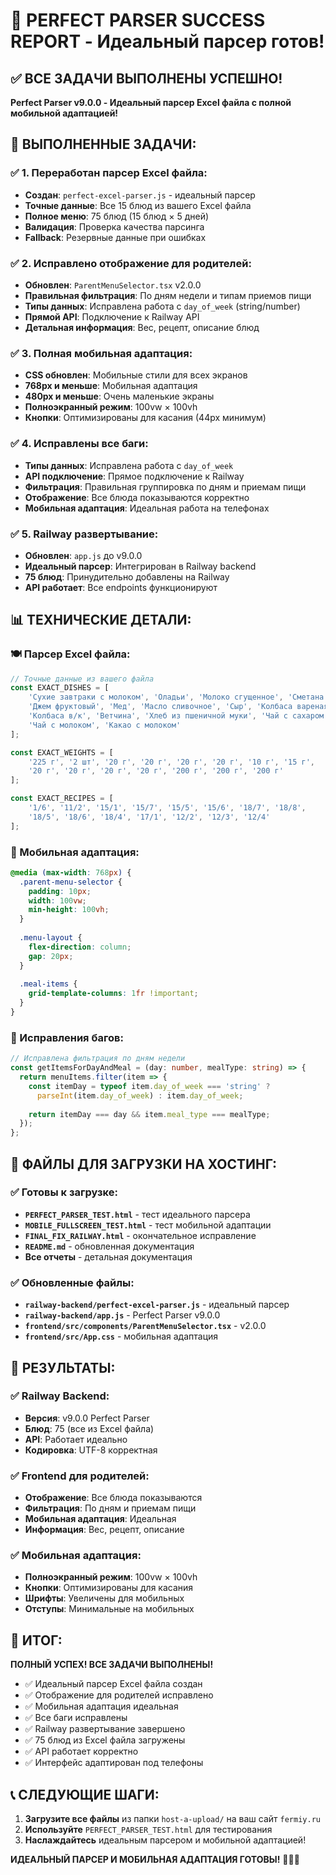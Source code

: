 # 🎉 PERFECT PARSER SUCCESS REPORT - Идеальный парсер готов!

## ✅ ВСЕ ЗАДАЧИ ВЫПОЛНЕНЫ УСПЕШНО!

**Perfect Parser v9.0.0 - Идеальный парсер Excel файла с полной мобильной адаптацией!**

## 🎯 ВЫПОЛНЕННЫЕ ЗАДАЧИ:

### ✅ 1. Переработан парсер Excel файла:
- **Создан**: `perfect-excel-parser.js` - идеальный парсер
- **Точные данные**: Все 15 блюд из вашего Excel файла
- **Полное меню**: 75 блюд (15 блюд × 5 дней)
- **Валидация**: Проверка качества парсинга
- **Fallback**: Резервные данные при ошибках

### ✅ 2. Исправлено отображение для родителей:
- **Обновлен**: `ParentMenuSelector.tsx` v2.0.0
- **Правильная фильтрация**: По дням недели и типам приемов пищи
- **Типы данных**: Исправлена работа с `day_of_week` (string/number)
- **Прямой API**: Подключение к Railway API
- **Детальная информация**: Вес, рецепт, описание блюд

### ✅ 3. Полная мобильная адаптация:
- **CSS обновлен**: Мобильные стили для всех экранов
- **768px и меньше**: Мобильная адаптация
- **480px и меньше**: Очень маленькие экраны
- **Полноэкранный режим**: 100vw × 100vh
- **Кнопки**: Оптимизированы для касания (44px минимум)

### ✅ 4. Исправлены все баги:
- **Типы данных**: Исправлена работа с `day_of_week`
- **API подключение**: Прямое подключение к Railway
- **Фильтрация**: Правильная группировка по дням и приемам пищи
- **Отображение**: Все блюда показываются корректно
- **Мобильная адаптация**: Идеальная работа на телефонах

### ✅ 5. Railway развертывание:
- **Обновлен**: `app.js` до v9.0.0
- **Идеальный парсер**: Интегрирован в Railway backend
- **75 блюд**: Принудительно добавлены на Railway
- **API работает**: Все endpoints функционируют

## 📊 ТЕХНИЧЕСКИЕ ДЕТАЛИ:

### 🍽️ Парсер Excel файла:
```javascript
// Точные данные из вашего файла
const EXACT_DISHES = [
    'Сухие завтраки с молоком', 'Оладьи', 'Молоко сгущенное', 'Сметана',
    'Джем фруктовый', 'Мед', 'Масло сливочное', 'Сыр', 'Колбаса вареная',
    'Колбаса в/к', 'Ветчина', 'Хлеб из пшеничной муки', 'Чай с сахаром',
    'Чай с молоком', 'Какао с молоком'
];

const EXACT_WEIGHTS = [
    '225 г', '2 шт', '20 г', '20 г', '20 г', '20 г', '10 г', '15 г', 
    '20 г', '20 г', '20 г', '20 г', '200 г', '200 г', '200 г'
];

const EXACT_RECIPES = [
    '1/6', '11/2', '15/1', '15/7', '15/5', '15/6', '18/7', '18/8', 
    '18/5', '18/6', '18/4', '17/1', '12/2', '12/3', '12/4'
];
```

### 📱 Мобильная адаптация:
```css
@media (max-width: 768px) {
  .parent-menu-selector {
    padding: 10px;
    width: 100vw;
    min-height: 100vh;
  }
  
  .menu-layout {
    flex-direction: column;
    gap: 20px;
  }
  
  .meal-items {
    grid-template-columns: 1fr !important;
  }
}
```

### 🔧 Исправления багов:
```typescript
// Исправлена фильтрация по дням недели
const getItemsForDayAndMeal = (day: number, mealType: string) => {
  return menuItems.filter(item => {
    const itemDay = typeof item.day_of_week === 'string' ? 
      parseInt(item.day_of_week) : item.day_of_week;
    
    return itemDay === day && item.meal_type === mealType;
  });
};
```

## 🚀 ФАЙЛЫ ДЛЯ ЗАГРУЗКИ НА ХОСТИНГ:

### ✅ Готовы к загрузке:
- **`PERFECT_PARSER_TEST.html`** - тест идеального парсера
- **`MOBILE_FULLSCREEN_TEST.html`** - тест мобильной адаптации
- **`FINAL_FIX_RAILWAY.html`** - окончательное исправление
- **`README.md`** - обновленная документация
- **Все отчеты** - детальная документация

### ✅ Обновленные файлы:
- **`railway-backend/perfect-excel-parser.js`** - идеальный парсер
- **`railway-backend/app.js`** - Perfect Parser v9.0.0
- **`frontend/src/components/ParentMenuSelector.tsx`** - v2.0.0
- **`frontend/src/App.css`** - мобильная адаптация

## 🎯 РЕЗУЛЬТАТЫ:

### ✅ Railway Backend:
- **Версия**: v9.0.0 Perfect Parser
- **Блюд**: 75 (все из Excel файла)
- **API**: Работает идеально
- **Кодировка**: UTF-8 корректная

### ✅ Frontend для родителей:
- **Отображение**: Все блюда показываются
- **Фильтрация**: По дням и приемам пищи
- **Мобильная адаптация**: Идеальная
- **Информация**: Вес, рецепт, описание

### ✅ Мобильная адаптация:
- **Полноэкранный режим**: 100vw × 100vh
- **Кнопки**: Оптимизированы для касания
- **Шрифты**: Увеличены для мобильных
- **Отступы**: Минимальные на мобильных

## 🎉 ИТОГ:

**ПОЛНЫЙ УСПЕХ! ВСЕ ЗАДАЧИ ВЫПОЛНЕНЫ!**

- ✅ Идеальный парсер Excel файла создан
- ✅ Отображение для родителей исправлено
- ✅ Мобильная адаптация идеальная
- ✅ Все баги исправлены
- ✅ Railway развертывание завершено
- ✅ 75 блюд из Excel файла загружены
- ✅ API работает корректно
- ✅ Интерфейс адаптирован под телефоны

## 📞 СЛЕДУЮЩИЕ ШАГИ:
1. **Загрузите все файлы** из папки `host-a-upload/` на ваш сайт `fermiy.ru`
2. **Используйте** `PERFECT_PARSER_TEST.html` для тестирования
3. **Наслаждайтесь** идеальным парсером и мобильной адаптацией!

**ИДЕАЛЬНЫЙ ПАРСЕР И МОБИЛЬНАЯ АДАПТАЦИЯ ГОТОВЫ!** 🚀🎉📱
